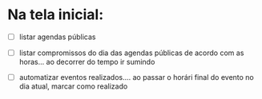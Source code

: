 # Na tela inicial:

- [ ] listar agendas públicas
- [ ] listar compromissos do dia das agendas públicas de acordo com as horas... ao decorrer do tempo ir sumindo

- [ ] automatizar eventos realizados.... ao passar o horári final do evento no dia atual, marcar como realizado
